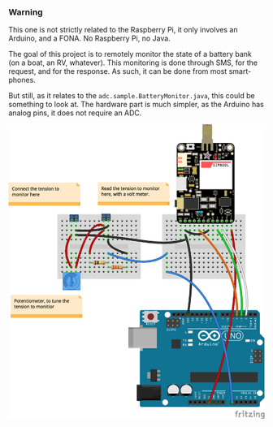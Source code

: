 ### Warning
This one is not strictly related to the Raspberry Pi, it only involves an Arduino, and a FONA. No Raspberry Pi, no Java.

The goal of this project is to remotely monitor the state of a battery bank (on a boat, an RV, whatever).
This monitoring is done through SMS, for the request, and for the response. As such, it can be done from most
smart-phones.

But still, as it relates to the `adc.sample.BatteryMonitor.java`, this could be something to look at.
The hardware part is much simpler, as the Arduino has analog pins, it does not require an ADC.

![Wiring](./arduiono.fona_bb.png)
